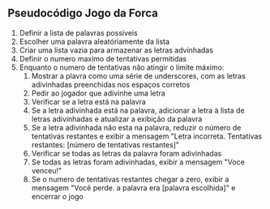 ## Pseudocódigo Jogo da Forca

1. Definir a lista de palavras possiveis
2. Escolher uma palavra aleatóriamente da lista
3. Criar uma lista vazia para armazenar as letras advinhadas
4. Definir o numero maximo de tentativas permitidas
5. Enquanto o numero de tentativas não atingir o limite máximo:
    1. Mostrar a plavra como uma série de underscores, com as letras adivinhadas preenchidas nos espaços corretos
    2. Pedir ao jogador que adivinhe uma letra
    3. Verificar se a letra está na palavra
    4. Se a letra adivinhada está na palavra, adicionar a letra à lista de letras adivinhadas e atualizar a exibição da palavra
    5. Se a letra adivinhada não esta na palavra, reduzir o número de tentativas restantes e exibir a mensagem "Letra incorreta. Tentativas restantes: [número de tentativas restantes]"
    6. Verificar se todas as letras da palavra foram adivinhadas
    7. Se todas as letras foram adivinhadas, exibir a mensagem "Voce venceu!"
    8. Se o numero de tentativas restantes chegar a zero, exibir a mensagem "Você perde. a palavra era [palavra escolhida]" e encerrar o jogo
